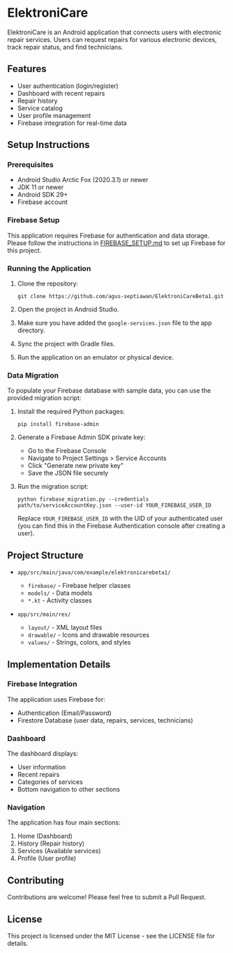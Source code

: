 # ElektroniCare

ElektroniCare is an Android application that connects users with electronic repair services. Users can request repairs for various electronic devices, track repair status, and find technicians.

## Features

- User authentication (login/register)
- Dashboard with recent repairs
- Repair history
- Service catalog
- User profile management
- Firebase integration for real-time data

## Setup Instructions

### Prerequisites

- Android Studio Arctic Fox (2020.3.1) or newer
- JDK 11 or newer
- Android SDK 29+
- Firebase account

### Firebase Setup

This application requires Firebase for authentication and data storage. Please follow the instructions in [FIREBASE_SETUP.md](FIREBASE_SETUP.md) to set up Firebase for this project.

### Running the Application

1. Clone the repository:
   ```
   git clone https://github.com/agus-septiawan/ElektroniCareBeta1.git
   ```

2. Open the project in Android Studio.

3. Make sure you have added the `google-services.json` file to the app directory.

4. Sync the project with Gradle files.

5. Run the application on an emulator or physical device.

### Data Migration

To populate your Firebase database with sample data, you can use the provided migration script:

1. Install the required Python packages:
   ```
   pip install firebase-admin
   ```

2. Generate a Firebase Admin SDK private key:
   - Go to the Firebase Console
   - Navigate to Project Settings > Service Accounts
   - Click "Generate new private key"
   - Save the JSON file securely

3. Run the migration script:
   ```
   python firebase_migration.py --credentials path/to/serviceAccountKey.json --user-id YOUR_FIREBASE_USER_ID
   ```

   Replace `YOUR_FIREBASE_USER_ID` with the UID of your authenticated user (you can find this in the Firebase Authentication console after creating a user).

## Project Structure

- `app/src/main/java/com/example/elektronicarebeta1/`
  - `firebase/` - Firebase helper classes
  - `models/` - Data models
  - `*.kt` - Activity classes

- `app/src/main/res/`
  - `layout/` - XML layout files
  - `drawable/` - Icons and drawable resources
  - `values/` - Strings, colors, and styles

## Implementation Details

### Firebase Integration

The application uses Firebase for:
- Authentication (Email/Password)
- Firestore Database (user data, repairs, services, technicians)

### Dashboard

The dashboard displays:
- User information
- Recent repairs
- Categories of services
- Bottom navigation to other sections

### Navigation

The application has four main sections:
1. Home (Dashboard)
2. History (Repair history)
3. Services (Available services)
4. Profile (User profile)

## Contributing

Contributions are welcome! Please feel free to submit a Pull Request.

## License

This project is licensed under the MIT License - see the LICENSE file for details.